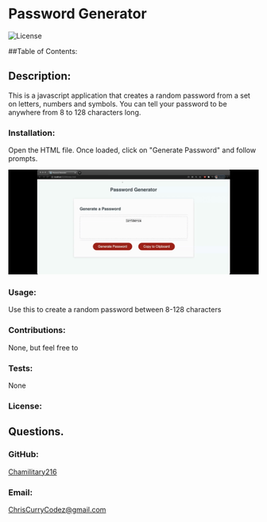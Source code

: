 # Password Generator 

  ![License](https://img.shields.io/static/v1?label=License&message=none&color=green)


  ##Table of Contents:
  
    
  ## Description:
  This is a javascript application that creates a random password from a set on letters, numbers and symbols.  You can tell your password to be anywhere from 8 to 128 characters long.

  ### Installation:
  Open the HTML file.  Once loaded, click on "Generate Password" and follow prompts.

   ![walkthrough](./Assets/demo.gif)


  ### Usage:
  Use this to create a random password between 8-128 characters

  ### Contributions:
  None, but feel free to

  ### Tests:
  None

  ### License:

  
  ## Questions.
  ### GitHub:
  [Chamilitary216](https://github.com/Chamilitary216/PasswordGenerator)

  ### Email:
  ChrisCurryCodez@gmail.com